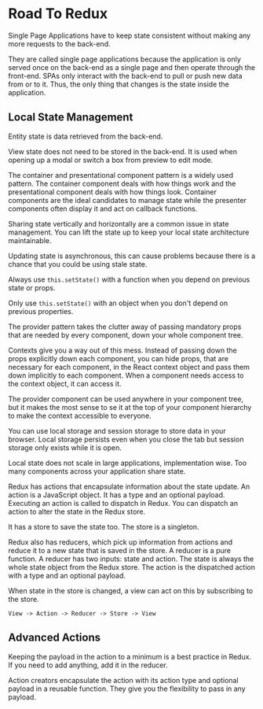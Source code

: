 # Road To Redux

Single Page Applications have to keep state consistent without making any more requests to the back-end.

They are called single page applications because the application is only served once on the back-end as a single page and then operate through the front-end. SPAs only interact with the back-end to pull or push new data from or to it. Thus, the only thing that changes is the state inside the application.

## Local State Management

Entity state is data retrieved from the back-end.

View state does not need to be stored in the back-end. It is used when opening up a modal or switch a box from preview to edit mode.

The container and presentational component pattern is a widely used pattern. The container component deals with how things work and the presentational component deals with how things look. Container components are the ideal candidates to manage state while the presenter components often display it and act on callback functions.

Sharing state vertically and horizontally are a common issue in state management. You can lift the state up to keep your local state architecture maintainable. 

Updating state is asynchronous, this can cause problems because there is a chance that you could be using stale state.

Always use `this.setState()` with a function when you depend on previous state or props.

Only use `this.setState()` with an object when you don't depend on previous properties. 

The provider pattern takes the clutter away of passing mandatory props that are needed by every component, down your whole component tree.

Contexts give you a way out of this mess. Instead of passing down the props explicitly down each component, you can hide props, that are necessary for each component, in the React context object and pass them down implicitly to each component. When a component needs access to the context object, it can access it.

The provider component can be used anywhere in your component tree, but it makes the most sense to se it at the top of your component hierarchy to make the context accessible to everyone. 

You can use local storage and session storage to store data in your browser. Local storage persists even when you close the tab but session storage only exists while it is open.

Local state does not scale in large applications, implementation wise. Too many components across your application share state.

Redux has actions that encapsulate information about the state update. An action is a JavaScript object. It has a type and an optional payload. Executing an action is called to dispatch in Redux. You can dispatch an action to alter the state in the Redux store.

It has a store to save the state too. The store is a singleton.

Redux also has reducers, which pick up information from actions and reduce it to a new state that is saved in the store. A reducer is a pure function. A reducer has two inputs: state and action. The state is always the whole state object from the Redux store. The action is the dispatched action with a type and an optional payload.

When state in the store is changed, a view can act on this by subscribing to the store.

`View -> Action -> Reducer -> Store -> View`

## Advanced Actions

Keeping the payload in the action to a minimum is a best practice in Redux. If you need to add anything, add it in the reducer.

Action creators encapsulate the action with its action type and optional payload in a reusable function. They give you the flexibility to pass in any payload.
